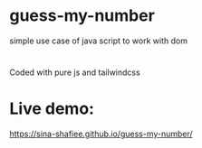 # guess-my-number
simple use case of java script
to work with dom
# 
Coded with pure js and tailwindcss 
#
# Live demo: 
https://sina-shafiee.github.io/guess-my-number/
